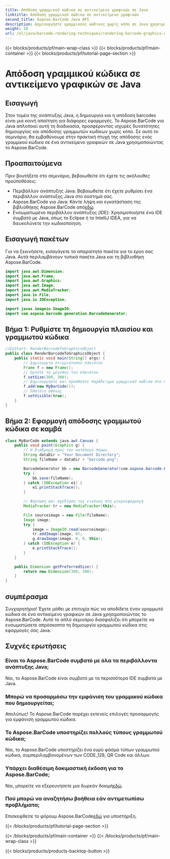 ```yaml
---
title: Απόδοση γραμμικού κώδικα σε αντικείμενο γραφικών σε Java
linktitle: Απόδοση γραμμικού κώδικα σε αντικείμενο γραφικών
second_title: Aspose.BarCode Java API
description: Δημιουργήστε γραμμικούς κώδικες χωρίς κόπο σε Java χρησιμοποιώντας το Aspose.BarCode. Ακολουθήστε αυτόν τον οδηγό βήμα προς βήμα για απρόσκοπτη ενσωμάτωση.
weight: 10
url: /el/java/barcode-rendering-techniques/rendering-barcode-graphics-object/
---
```


{{< blocks/products/pf/main-wrap-class >}}
{{< blocks/products/pf/main-container >}}
{{< blocks/products/pf/tutorial-page-section >}}

# Απόδοση γραμμικού κώδικα σε αντικείμενο γραφικών σε Java


## Εισαγωγή

Στον τομέα της ανάπτυξης Java, η δημιουργία και η απόδοση barcodes είναι μια κοινή απαίτηση για διάφορες εφαρμογές. Το Aspose.BarCode για Java απλοποιεί αυτή τη διαδικασία, προσφέροντας ισχυρές δυνατότητες δημιουργίας και απόδοσης γραμμωτών κωδίκων χωρίς κόπο. Σε αυτό το σεμινάριο, θα εμβαθύνουμε στην πρακτική πτυχή της απόδοσης ενός γραμμικού κώδικα σε ένα αντικείμενο γραφικών σε Java χρησιμοποιώντας το Aspose.BarCode.

## Προαπαιτούμενα

Πριν βουτήξετε στο σεμινάριο, βεβαιωθείτε ότι έχετε τις ακόλουθες προϋποθέσεις:

- Περιβάλλον ανάπτυξης Java: Βεβαιωθείτε ότι έχετε ρυθμίσει ένα περιβάλλον ανάπτυξης Java στο σύστημά σας.
-  Aspose.BarCode για Java: Κάντε λήψη και εγκατάσταση της βιβλιοθήκης Aspose.BarCode από[εδώ](https://releases.aspose.com/barcode/java/).
- Ενσωματωμένο περιβάλλον ανάπτυξης (IDE): Χρησιμοποιήστε ένα IDE συμβατό με Java, όπως το Eclipse ή το IntelliJ IDEA, για να διευκολύνετε την κωδικοποίηση.

## Εισαγωγή πακέτων

Για να ξεκινήσετε, εισαγάγετε τα απαραίτητα πακέτα για το έργο σας Java. Αυτά περιλαμβάνουν τυπικά πακέτα Java και τη βιβλιοθήκη Aspose.BarCode.

```java
import java.awt.Dimension;
import java.awt.Frame;
import java.awt.Graphics;
import java.awt.Image;
import java.awt.MediaTracker;
import java.io.File;
import java.io.IOException;

import javax.imageio.ImageIO;
import com.aspose.barcode.generation.BarcodeGenerator;
```

## Βήμα 1: Ρυθμίστε τη δημιουργία πλαισίου και γραμμωτού κώδικα

```java
//ExStart: RenderBarcodeToGraphicsObject
public class RenderBarcodeToGraphicsObject {
    public static void main(String[] args) {
        // Δημιουργία στιγμιότυπου πλαισίου
        Frame f = new Frame();
        // Ορίστε το μέγεθος του πλαισίου
        f.setSize(300, 300);
        // Δημιουργήστε και προσθέστε παράδειγμα γραμμικού κώδικα στο πλαίσιο
        f.add(new MyBarCode());
        // Πλαίσιο οθόνης
        f.setVisible(true);
    }
}
```

## Βήμα 2: Εφαρμογή απόδοσης γραμμωτού κώδικα σε καμβά

```java
class MyBarCode extends java.awt.Canvas {
    public void paint(Graphics g) {
        // Η διαδρομή προς τον κατάλογο πόρων.
        String dataDir = "Your Document Directory";
        String fileName = dataDir + "barcode.png";

        BarcodeGenerator bb = new BarcodeGenerator(com.aspose.barcode.EncodeTypes.CODE_128, "12345678");
        try {
            bb.save(fileName);
        } catch (IOException e1) {
            e1.printStackTrace();
        }

        // Φόρτωση και σχεδίαση της εικόνας στη μικροεφαρμογή
        MediaTracker tr = new MediaTracker(this);

        File sourceimage = new File(fileName);
        Image image;
        try {
            image = ImageIO.read(sourceimage);
            tr.addImage(image, 0);
            g.drawImage(image, 0, 0, this);
        } catch (IOException e) {
            e.printStackTrace();
        }
    }

    public Dimension getPreferredSize() {
        return new Dimension(300, 300);
    }
}
```

## συμπέρασμα

Συγχαρητήρια! Έχετε μάθει με επιτυχία πώς να αποδίδετε έναν γραμμωτό κώδικα σε ένα αντικείμενο γραφικών σε Java χρησιμοποιώντας το Aspose.BarCode. Αυτό το απλό σεμινάριο διασφαλίζει ότι μπορείτε να ενσωματώσετε απρόσκοπτα τη δημιουργία γραμμωτού κώδικα στις εφαρμογές σας Java.

## Συχνές ερωτήσεις

### Είναι το Aspose.BarCode συμβατό με όλα τα περιβάλλοντα ανάπτυξης Java;
Ναι, το Aspose.BarCode είναι συμβατό με τα περισσότερα IDE συμβατά με Java.

### Μπορώ να προσαρμόσω την εμφάνιση του γραμμικού κώδικα που δημιουργείται;
Απολύτως! Το Aspose.BarCode παρέχει εκτενείς επιλογές προσαρμογής για εμφάνιση γραμμωτού κώδικα.

### Το Aspose.BarCode υποστηρίζει πολλούς τύπους γραμμωτού κώδικα;
Ναι, το Aspose.BarCode υποστηρίζει ένα ευρύ φάσμα τύπων γραμμωτού κώδικα, συμπεριλαμβανομένων των CODE_128, QR Code και άλλων.

### Υπάρχει διαθέσιμη δοκιμαστική έκδοση για το Aspose.BarCode;
 Ναι, μπορείτε να εξερευνήσετε μια δωρεάν δοκιμή[εδώ](https://releases.aspose.com/).

### Πού μπορώ να αναζητήσω βοήθεια εάν αντιμετωπίσω προβλήματα;
 Επισκεφθείτε το φόρουμ Aspose.BarCode[εδώ](https://forum.aspose.com/c/barcode/13) για υποστήριξη.

{{< /blocks/products/pf/tutorial-page-section >}}

{{< /blocks/products/pf/main-container >}}
{{< /blocks/products/pf/main-wrap-class >}}

{{< blocks/products/products-backtop-button >}}
